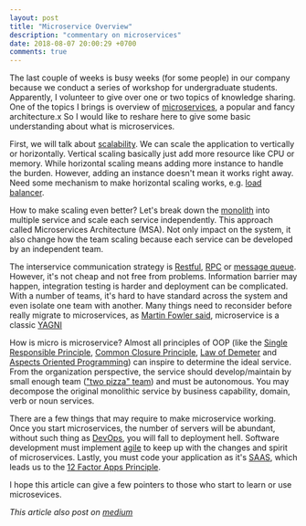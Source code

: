 ```yaml
---
layout: post
title: "Microservice Overview"
description: "commentary on microservices"
date: 2018-08-07 20:00:29 +0700
comments: true
---
```


The last couple of weeks is busy weeks (for some people) in our company because we conduct a series of workshop for undergraduate students. Apparently, I volunteer to give over one or two topics of knowledge sharing. One of the topics I brings is overview of [microservices](https://en.wikipedia.org/wiki/Microservices), a popular and fancy architecture.x So I would like to reshare here to give some basic understanding about what is microservices.

First, we will talk about [scalability](https://en.wikipedia.org/wiki/Scalability). We can scale the application to vertically or horizontally. Vertical scaling basically just add more resource like CPU or memory. While horizontal scaling means adding more instance to handle the burden. However, adding an instance doesn't mean it works right away. Need some mechanism to make horizontal scaling works, e.g. [load balancer](https://en.wikipedia.org/wiki/Load_balancing_(computing)).

How to make scaling even better? Let's break down the [monolith](https://en.wikipedia.org/wiki/Monolithic_application) into multiple service and scale each service independently. This approach called Microservices Architecture (MSA). Not only impact on the system, it also change how the team scaling because each service can be developed by an independent team. 

The interservice communication strategy is [Restful](https://en.wikipedia.org/wiki/Representational_state_transfer), [RPC](https://en.wikipedia.org/wiki/Remote_procedure_call) or [message queue](https://en.wikipedia.org/wiki/Message_queue). However, it's not cheap and not free from problems. Information barrier may happen, integration testing is harder and deployment can be complicated. With a number of teams, it's hard to have standard across the system and even isolate one team with another. Many things need to reconsider before really migrate to microservices, as [Martin Fowler said](https://martinfowler.com/bliki/MonolithFirst.html), microservice is a classic [YAGNI](https://en.wikipedia.org/wiki/You_aren%27t_gonna_need_it)

How is micro is microservice? Almost all principles of OOP (like the [Single Responsible Principle](https://en.wikipedia.org/wiki/Single_responsibility_principle), [Common Closure
Principle](http://wiki.c2.com/?CommonClosurePrinciple), [Law of Demeter](https://en.wikipedia.org/wiki/Law_of_Demeter) and [Aspects Oriented Programming](https://en.wikipedia.org/wiki/Aspect-oriented_programming)) can inspire to determine the ideal service. From the organization perspective, the service should develop/maintain by small enough team (["two pizza" team](https://whatis.techtarget.com/definition/two-pizza-rule)) and must be autonomous. You may decompose the original monolithic service by business capability, domain, verb or noun services.

There are a few things that may require to make microservice working. Once you start microservices, the number of servers will be abundant, without such thing as [DevOps](https://en.wikipedia.org/wiki/DevOps), you will fall to deployment hell. Software development must implement [agile](http://agilemanifesto.org/) to keep up with the changes and spirit of microservices. Lastly, you must code your application as it's [SAAS](https://en.wikipedia.org/wiki/Software_as_a_service), which leads us to the [12 Factor Apps Principle](https://12factor.net/).

I hope this article can give a few pointers to those who start to learn or use microsevices.

*This article also post on [medium](https://medium.com/@imantunggono/microservice-overview-4f6b236089c7)*
